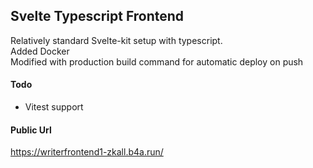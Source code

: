 ## Svelte Typescript Frontend

Relatively standard Svelte-kit setup with typescript.  
Added Docker  
Modified with production build command for automatic deploy on push  

#### Todo
* Vitest support

#### Public Url
https://writerfrontend1-zkall.b4a.run/